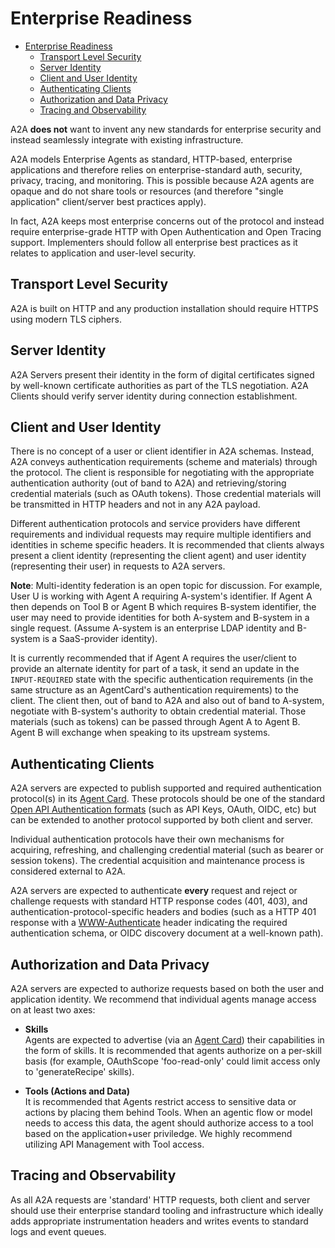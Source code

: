 # Enterprise Readiness

<!-- TOC -->

- [Enterprise Readiness](#enterprise-readiness)
  - [Transport Level Security](#transport-level-security)
  - [Server Identity](#server-identity)
  - [Client and User Identity](#client-and-user-identity)
  - [Authenticating Clients](#authenticating-clients)
  - [Authorization and Data Privacy](#authorization-and-data-privacy)
  - [Tracing and Observability](#tracing-and-observability)

<!-- /TOC -->

A2A **does not** want to invent any new standards for enterprise security and instead seamlessly integrate with existing
infrastructure.

A2A models Enterprise Agents as standard, HTTP-based, enterprise applications and therefore relies on
enterprise-standard auth, security, privacy, tracing, and monitoring. This is possible because A2A agents are opaque and
do not share tools or resources (and therefore "single application" client/server best practices apply).

In fact, A2A keeps most enterprise concerns out of the protocol and instead require enterprise-grade HTTP with Open
Authentication and Open Tracing support. Implementers should follow all enterprise best practices as it relates to
application and user-level security.

## Transport Level Security

A2A is built on HTTP and any production installation should require HTTPS using modern TLS ciphers.

## Server Identity

A2A Servers present their identity in the form of digital certificates signed by well-known certificate authorities as
part of the TLS negotiation. A2A Clients should verify server identity during connection establishment.

## Client and User Identity

There is no concept of a user or client identifier in A2A schemas. Instead, A2A conveys authentication requirements
(scheme and materials) through the protocol. The client is responsible for negotiating with the appropriate
authentication authority (out of band to A2A) and retrieving/storing credential materials (such as OAuth tokens). Those
credential materials will be transmitted in HTTP headers and not in any A2A payload.

Different authentication protocols and service providers have different requirements and individual requests may require
multiple identifiers and identities in scheme specific headers. It is recommended that clients always present a client
identity (representing the client agent) and user identity (representing their user) in requests to A2A servers.

**Note**: Multi-identity federation is an open topic for discussion. For example, User U is working with Agent A
requiring A-system's identifier. If Agent A then depends on Tool B or Agent B which requires B-system identifier, the
user may need to provide identities for both A-system and B-system in a single request. (Assume A-system is an
enterprise LDAP identity and B-system is a SaaS-provider identity).

It is currently recommended that if Agent A requires the user/client to provide an alternate identity for part of a
task, it send an update in the `INPUT-REQUIRED` state with the specific authentication requirements (in the same
structure as an AgentCard's authentication requirements) to the client. The client then, out of band to A2A and also out
of band to A-system, negotiate with B-system's authority to obtain credential material. Those materials (such as tokens)
can be passed through Agent A to Agent B. Agent B will exchange when speaking to its upstream systems.

## Authenticating Clients

A2A servers are expected to publish supported and required authentication protocol(s) in its
[Agent Card](/documentation.md#agent-card). These protocols should be one of the standard
[Open API Authentication formats](https://swagger.io/docs/specification/v3_0/authentication/) (such as API Keys, OAuth,
OIDC, etc) but can be extended to another protocol supported by both client and server.

Individual authentication protocols have their own mechanisms for acquiring, refreshing, and challenging credential
material (such as bearer or session tokens). The credential acquisition and maintenance process is considered external
to A2A.

A2A servers are expected to authenticate **every** request and reject or challenge requests with standard HTTP response
codes (401, 403), and authentication-protocol-specific headers and bodies (such as a HTTP 401 response with a
[WWW-Authenticate](https://developer.mozilla.org/en-US/docs/Web/HTTP/Headers/WWW-Authenticate) header indicating the
required authentication schema, or OIDC discovery document at a well-known path).

## Authorization and Data Privacy

A2A servers are expected to authorize requests based on both the user and application identity. We recommend that
individual agents manage access on at least two axes:

- **Skills**  
  Agents are expected to advertise (via an [Agent Card](/documentation.md#agent-card)) their capabilities in the form of
  skills. It is recommended that agents authorize on a per-skill basis (for example, OAuthScope 'foo-read-only' could
  limit access only to 'generateRecipe' skills).

- **Tools (Actions and Data)**  
  It is recommended that Agents restrict access to sensitive data or actions by placing them behind Tools. When an
  agentic flow or model needs to access this data, the agent should authorize access to a tool based on the
  application+user priviledge. We highly recommend utilizing API Management with Tool access.

## Tracing and Observability

As all A2A requests are 'standard' HTTP requests, both client and server should use their enterprise standard tooling
and infrastructure which ideally adds appropriate instrumentation headers and writes events to standard logs and event
queues.

